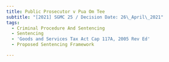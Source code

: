 ```yaml
---
title: Public Prosecutor v Pua Om Tee
subtitle: "[2021] SGMC 25 / Decision Date: 26\_April\_2021"
tags:
  - Criminal Procedure And Sentencing
  - Sentencing
  - 'Goods and Services Tax Act Cap 117A, 2005 Rev Ed'
  - Proposed Sentencing Framework

---
```

